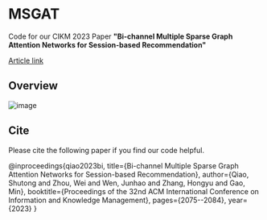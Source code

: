 # MSGAT
Code for our CIKM 2023 Paper **"Bi-channel Multiple Sparse Graph Attention Networks for Session-based Recommendation"**

[Article link](https://dl.acm.org/doi/abs/10.1145/3583780.3614791)

## Overview
![image](https://github.com/QEpiphany/MSGAT/assets/133072736/c1006fe2-32bc-412a-a95a-0deb745cd1ab)


## Cite
Please cite the following paper if you find our code helpful.

@inproceedings{qiao2023bi,
  title={Bi-channel Multiple Sparse Graph Attention Networks for Session-based Recommendation},
  author={Qiao, Shutong and Zhou, Wei and Wen, Junhao and Zhang, Hongyu and Gao, Min},
  booktitle={Proceedings of the 32nd ACM International Conference on Information and Knowledge Management},
  pages={2075--2084},
  year={2023}
}
